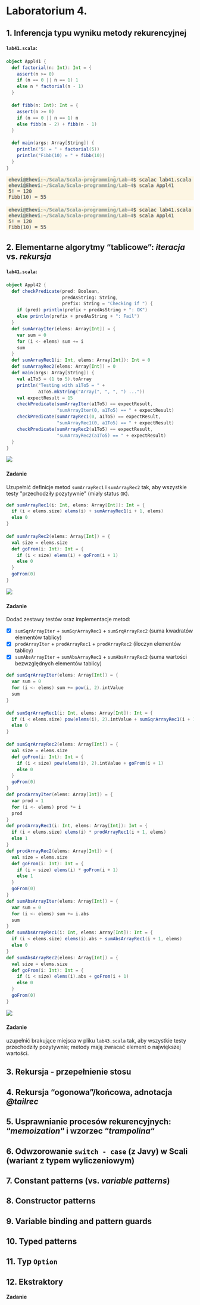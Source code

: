 # Laboratorium 4.
## 1. Inferencja typu wyniku metody rekurencyjnej
#### `lab41.scala`:
```scala
object Appl41 {
  def factorial(n: Int): Int = {
    assert(n >= 0)
    if (n == 0 || n == 1) 1
    else n * factorial(n - 1)
  }

  def fibb(n: Int): Int = {
    assert(n >= 0)
    if (n == 0 || n == 1) n
    else fibb(n - 2) + fibb(n - 1)
  }

  def main(args: Array[String]) {
    println("5! = " + factorial(5))
    println("Fibb(10) = " + fibb(10))
  }
}
```
<p align="center">
  <img src="pictures/1-appl41.png" />
</p>

![](pictures/1-appl41.png)

## 2. Elementarne algorytmy “tablicowe”: *iteracja* vs. *rekursja*
#### `lab41.scala`:
```scala
object Appl42 {
  def checkPredicate(pred: Boolean,
                     predAsString: String,
                     prefix: String = "Checking if ") {
    if (pred) println(prefix + predAsString + ": OK")
    else println(prefix + predAsString + ": Fail")
  }
  def sumArrayIter(elems: Array[Int]) = {
    var sum = 0
    for (i <- elems) sum += i
    sum
  }
  def sumArrayRec1(i: Int, elems: Array[Int]): Int = 0
  def sumArrayRec2(elems: Array[Int]) = 0
  def main(args: Array[String]) {
    val a1To5 = (1 to 5).toArray
    println("Testing with a1To5 = " +
            a1To5.mkString("Array(", ", ", ") ..."))
    val expectResult = 15
    checkPredicate(sumArrayIter(a1To5) == expectResult,
                   "sumArrayIter(0, a1To5) == " + expectResult)
    checkPredicate(sumArrayRec1(0, a1To5) == expectResult,
                   "sumArrayRec1(0, a1To5) == " + expectResult)
    checkPredicate(sumArrayRec2(a1To5) == expectResult,
                   "sumArrayRec2(a1To5) == " + expectResult)
  }
}
```
![](pictures/2-scala-appl42.png)

#### Zadanie
Uzupełnić definicje metod `sumArrayRec1` i `sumArrayRec2` tak, aby wszystkie testy "przechodziły pozytywnie" (miały status `OK`).
```scala
def sumArrayRec1(i: Int, elems: Array[Int]): Int = {
  if (i < elems.size) elems(i) + sumArrayRec1(i + 1, elems)
  else 0
}
  
def sumArrayRec2(elems: Array[Int]) = {
  val size = elems.size
  def goFrom(i: Int): Int = {
    if (i < size) elems(i) + goFrom(i + 1)
    else 0
  }
  goFrom(0)
}
```
![](pictures/2-4-scala-appl42.png)

#### Zadanie
Dodać zestawy testów oraz implementacje metod:
- [x] `sumSqrArrayIter` + `sumSqrArrayRec1` + `sumSrqArrayRec2` (suma kwadratów elementów tablicy)
- [x] `prodArrayIter` + `prodArrayRec1` + `prodArrayRec2` (iloczyn elementów tablicy)
- [x] `sumAbsArrayIter` + `sumAbsArrayRec1` + `sumAbsArrayRec2` (suma wartości bezwzględnych elementów tablicy)

```scala
def sumSqrArrayIter(elems: Array[Int]) = {
  var sum = 0
  for (i <- elems) sum += pow(i, 2).intValue
  sum
}

def sumSqrArrayRec1(i: Int, elems: Array[Int]): Int = {
  if (i < elems.size) pow(elems(i), 2).intValue + sumSqrArrayRec1(i + 1, elems)
  else 0
}

def sumSqrArrayRec2(elems: Array[Int]) = {
  val size = elems.size
  def goFrom(i: Int): Int = {
    if (i < size) pow(elems(i), 2).intValue + goFrom(i + 1)
    else 0
  }
  goFrom(0)
}
def prodArrayIter(elems: Array[Int]) = {
  var prod = 1
  for (i <- elems) prod *= i
  prod
}
def prodArrayRec1(i: Int, elems: Array[Int]): Int = {
  if (i < elems.size) elems(i) * prodArrayRec1(i + 1, elems)
  else 1
}
def prodArrayRec2(elems: Array[Int]) = {
  val size = elems.size
  def goFrom(i: Int): Int = {
    if (i < size) elems(i) * goFrom(i + 1)
    else 1
  }
  goFrom(0)
}
def sumAbsArrayIter(elems: Array[Int]) = {
  var sum = 0
  for (i <- elems) sum += i.abs
  sum
}
def sumAbsArrayRec1(i: Int, elems: Array[Int]): Int = {
  if (i < elems.size) elems(i).abs + sumAbsArrayRec1(i + 1, elems)
  else 0
}
def sumAbsArrayRec2(elems: Array[Int]) = {
  val size = elems.size
  def goFrom(i: Int): Int = {
    if (i < size) elems(i).abs + goFrom(i + 1)
    else 0
  }
  goFrom(0)
}
```
![](pictures/2-42-scala-appl42.png)

#### Zadanie
uzupełnić brakujące miejsca w pliku `lab43.scala` tak, aby wszystkie testy przechodziły pozytywnie; metody mają zwracać element o największej wartości.

## 3. Rekursja - przepełnienie stosu
## 4. Rekursja “ogonowa”/końcowa, adnotacja *@tailrec*
## 5. Usprawnianie procesów rekurencyjnych: “*memoization*“ i wzorzec “*trampolina*“
## 6. Odwzorowanie `switch - case` (z Javy) w Scali (wariant z typem wyliczeniowym)
## 7. Constant patterns (vs. *variable patterns*)
## 8. Constructor patterns
## 9. Variable binding and pattern guards
## 10. Typed patterns
## 11. Typ `Option`
## 12. Ekstraktory
#### Zadanie
